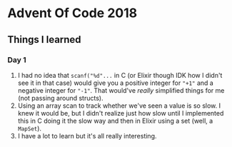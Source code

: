 # Advent Of Code 2018

## Things I learned

### Day 1

1. I had no idea that `scanf("%d"...` in C (or Elixir though IDK how I
   didn't see it in that case) would give you a positive integer for
   `"+1"` and a negative integer for `"-1"`. That would've *really*
   simplified things for me (not passing around structs).
1. Using an array scan to track whether we've seen a value is so
   slow. I knew it would be, but I didn't realize just how slow until
   I implemented this in C doing it the slow way and then in Elixir
   using a set (well, a `MapSet`).
1. I have a lot to learn but it's all really interesting.
